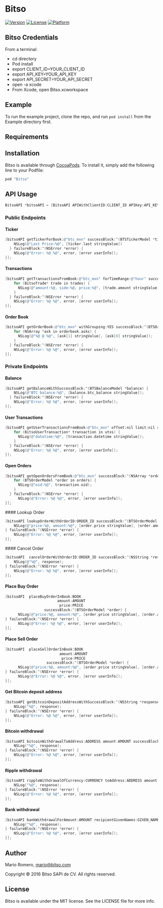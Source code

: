 # Bitso


[![Version](https://img.shields.io/cocoapods/v/Bitso.svg?style=flat)](http://cocoapods.org/pods/Bitso)
[![License](https://img.shields.io/cocoapods/l/Bitso.svg?style=flat)](http://cocoapods.org/pods/Bitso)
[![Platform](https://img.shields.io/cocoapods/p/Bitso.svg?style=flat)](http://cocoapods.org/pods/Bitso)

## Bitso Credentials
From a terminal:
  - cd directory
  - Pod install
  - export CLIENT_ID=YOUR_CLIENT_ID
  - export API_KEY=YOUR_API_KEY
  - export API_SECRET=YOUR_API_SECRET
  - open -a xcode
  - From Xcode, open Bitso.xcworkspace
  


## Example

To run the example project, clone the repo, and run `pod install` from the Example directory first.

## Requirements

## Installation

Bitso is available through [CocoaPods](http://cocoapods.org). To install
it, simply add the following line to your Podfile:

```ruby
pod "Bitso"
```

## API Usage
```objective-c
BitsoAPI *bitsoAPI = [BitsoAPI APIWithClientID:CLIENT_ID APIKey:API_KEY APISecret:API_SECRET];
```

### Public Endpoints

#### Ticker
```objective-c
[bitsoAPI getTickerForBook:@"btc_mxn" successBlock:^(BTSTickerModel *ticker) {
    NSLog(@"Last Price:%@", [ticker.last stringValue])
  } failureBlock:^(NSError *error) {
    NSLog(@"Error: %@ %@", error, [error userInfo]);
}];
```
#### Transactions
```objective-c
[bitsoAPI getTransactionsFromBook:@"btc_mxn" forTimeRange:@"hour" successBlock:^(NSArray *trades) {
    for (BitsoTrade* trade in trades) {
      NSLog(@"amount:%@, side:%@, price:%@", [trade.amount stringValue], trade.side, [trade.price stringValue]);
    }
  } failureBlock:^(NSError *error) {
    NSLog(@"Error: %@ %@", error, [error userInfo]);
}];
```

#### Order Book

```objective-c
[bitsoAPI getOrderBook:@"btc_mxn" withGrouping:YES successBlock:^(BTSOrderBookModel *orderbook) {
    for (NSArray *ask in orderbook.asks) {
      NSLog(@"%@ @ %@", [ask[1] stringValue], [ask[0] stringValue]);
    }
  } failureBlock:^(NSError *error) {
    NSLog(@"Error: %@ %@", error, [error userInfo]);
}];
```

### Private Endpoints

#### Balance
```objective-c
[bitsoAPI getBalanceWithSuccessBlock:^(BTSBalanceModel *balance) {
    NSLog(@"BTC balance:%@", [balance.btc_balance stringValue]);
  } failureBlock:^(NSError *error) {
    NSLog(@"Error: %@ %@", error, [error userInfo]);
}];
```

#### User Transactions
```objective-c
[bitsoAPI getUserTransactionsFromBook:@"btc_mxn" offset:nil limit:nil sort:nil successBlock:^(NSArray *utxs) {
    for (BitsoUserTransaction* transaction in utxs) {
      NSLog(@"datetime:%@", [transaction.datetime stringValue]);
    }
  } failureBlock:^(NSError *error) {
    NSLog(@"Error: %@ %@", error, [error userInfo]);
}];
```

#### Open Orders
```objective-c
[bitsoAPI getOpenOrdersFromBook:@"btc_mxn" successBlock:^(NSArray *orders) {
    for (BTSOrderModel *order in orders) {
      NSLog(@"oid:%@", transaction.oid);
    }
  } failureBlock:^(NSError *error) {
      NSLog(@"Error: %@ %@", error, [error userInfo]);
}];
```

#### Lookup Order
```objective-c
[bitsoAPI lookupOrderWithOrderID:ORDER_ID successBlock:^(BTSOrderModel *order) {
    NSLog(@"price:%@, amount:%@", [order.price stringValue], [order.amount stringValue]);
} failureBlock:^(NSError *error) {
    NSLog(@"Error: %@ %@", error, [error userInfo]);
}];
```

#### Cancel Order
```objective-c
[bitsoAPI  cancelOrderWithOrderID:ORDER_ID successBlock:^(NSString *response) {
    NSLog(@"%@", response);
} failureBlock:^(NSError *error) {
    NSLog(@"Error: %@ %@", error, [error userInfo]);
}];
```

#### Place Buy Order
```objective-c
[bitsoAPI  placeBuyOrderInBook:BOOK
                        amount:AMOUNT
                         price:PRICE
                  successBlock:^(BTSOrderModel *order) {
      NSLog(@"price:%@, amount:%@", [order.price stringValue], [order.amount stringValue]);
} failureBlock:^(NSError *error) {
      NSLog(@"Error: %@ %@", error, [error userInfo]);
}];
```

#### Place Sell Order
```objective-c
[bitsoAPI  placeSellOrderInBook:BOOK
                         amount:AMOUNT
                          price:PRICE
                   successBlock:^(BTSOrderModel *order) {
      NSLog(@"price:%@, amount:%@", [order.price stringValue], [order.amount stringValue]);
} failureBlock:^(NSError *error) {
      NSLog(@"Error: %@ %@", error, [error userInfo]);
}];
```

#### Get Bitcoin deposit address
```objective-c
[bitsoAPI getBitcoinDepositAddressWithSuccessBlock:^(NSString *response) {
    NSLog("%@", response);
} failureBlock:^(NSError *error) {
    NSLog(@"Error: %@ %@", error, [error userInfo]);
}];
```

#### Bitcoin withdrawal
```objective-c
[bitsoAPI bitcoinWithdrawalToAddress:ADDRESS amount:AMOUNT successBlock:^(NSString *response) {
    NSLog("%@", response);
} failureBlock:^(NSError *error) {
    NSLog(@"Error: %@ %@", error, [error userInfo]);
}];
```

#### Ripple withdrawal
```objective-c
[bitsoAPI rippleWithdrawalOfCurrency:CURRENCY toAddress:ADDRESS amount:AMOUNT successBlock:^(NSString *response) {
    NSLog("%@", response);
} failureBlock:^(NSError *error) {
    NSLog(@"Error: %@ %@", error, [error userInfo]);
}];
```

#### Bank withdrawal
```objective-c
[bitsoAPI bankWithdrawalForAmount:AMOUNT recipientGivenNames:GIVEN_NAMES familyNames:FAMILY_NAMES clabe:CLABE_SPEI notesRef:@"" numericRef:@"" successBlock:^(NSString *response) {
    NSLog("%@", response);
} failureBlock:^(NSError *error) {
    NSLog(@"Error: %@ %@", error, [error userInfo]);
}];
```

## Author

Mario Romero, mario@bitso.com

Copyright © 2016 Bitso SAPI de CV. All rights reserved.

## License

Bitso is available under the MIT license. See the LICENSE file for more info.

